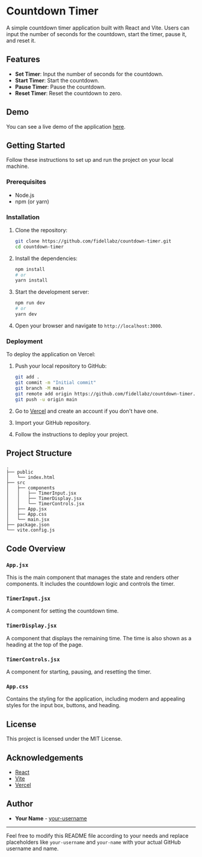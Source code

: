 # Countdown Timer

A simple countdown timer application built with React and Vite. Users can input the number of seconds for the countdown, start the timer, pause it, and reset it.

## Features

- **Set Timer**: Input the number of seconds for the countdown.
- **Start Timer**: Start the countdown.
- **Pause Timer**: Pause the countdown.
- **Reset Timer**: Reset the countdown to zero.

## Demo

You can see a live demo of the application [here](https://countdown-timer.vercel.app).

## Getting Started

Follow these instructions to set up and run the project on your local machine.

### Prerequisites

- Node.js
- npm (or yarn)

### Installation

1. Clone the repository:
   ```bash
   git clone https://github.com/fidellabz/countdown-timer.git
   cd countdown-timer
   ```

2. Install the dependencies:
   ```bash
   npm install
   # or
   yarn install
   ```

3. Start the development server:
   ```bash
   npm run dev
   # or
   yarn dev
   ```

4. Open your browser and navigate to `http://localhost:3000`.

### Deployment

To deploy the application on Vercel:

1. Push your local repository to GitHub:
   ```bash
   git add .
   git commit -m "Initial commit"
   git branch -M main
   git remote add origin https://github.com/fidellabz/countdown-timer.git
   git push -u origin main
   ```

2. Go to [Vercel](https://vercel.com/) and create an account if you don't have one.
3. Import your GitHub repository.
4. Follow the instructions to deploy your project.

## Project Structure

```
.
├── public
│   └── index.html
├── src
│   ├── components
│   │   ├── TimerInput.jsx
│   │   ├── TimerDisplay.jsx
│   │   └── TimerControls.jsx
│   ├── App.jsx
│   ├── App.css
│   └── main.jsx
├── package.json
└── vite.config.js
```

## Code Overview

### `App.jsx`

This is the main component that manages the state and renders other components. It includes the countdown logic and controls the timer.

### `TimerInput.jsx`

A component for setting the countdown time.

### `TimerDisplay.jsx`

A component that displays the remaining time. The time is also shown as a heading at the top of the page.

### `TimerControls.jsx`

A component for starting, pausing, and resetting the timer.

### `App.css`

Contains the styling for the application, including modern and appealing styles for the input box, buttons, and heading.

## License

This project is licensed under the MIT License.

## Acknowledgements

- [React](https://reactjs.org/)
- [Vite](https://vitejs.dev/)
- [Vercel](https://vercel.com/)

## Author

- **Your Name** - [your-username](https://github.com/your-username)

---

Feel free to modify this README file according to your needs and replace placeholders like `your-username` and `your-name` with your actual GitHub username and name.
